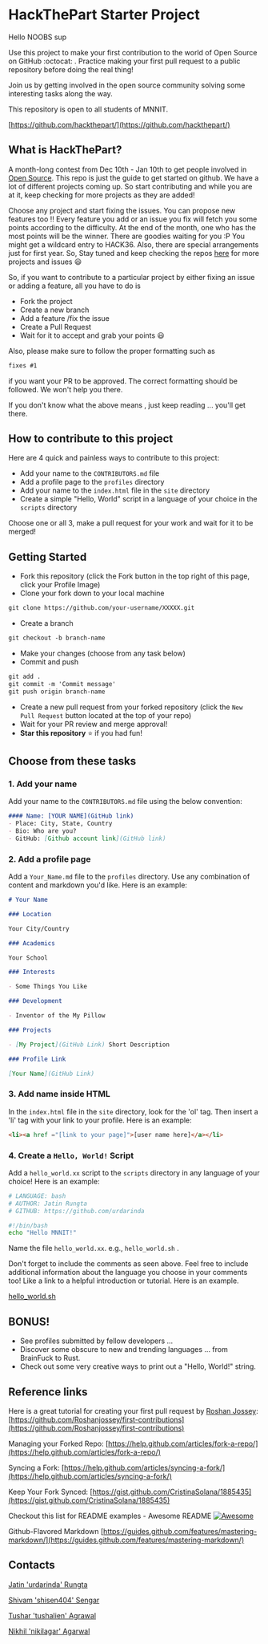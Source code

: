 # HackThePart Starter Project 

Hello NOOBS sup

Use this project to make your first contribution to the world of Open Source on GitHub :octocat: . Practice making your first pull request to a public repository before doing the real thing!

Join us by getting involved in the open source community solving some interesting tasks along the way.

This repository is open to all students of MNNIT.

[https://github.com/hackthepart/](https://github.com/hackthepart/)


## What is HackThePart?

A month-long contest from Dec 10th - Jan 10th to get people involved in [Open Source](https://github.com/open-source). This repo is just the guide to get started on github. We have a lot of different projects coming up. So start contributing and while you are at it, keep checking for more projects as they are added!

Choose any project and start fixing the issues. You can propose new features too !! Every feature you add or an issue you fix will fetch you some points according to the difficulty. At the end of the month, one who has the most points will be the winner. There are goodies waiting for you :P You might get a wildcard entry to HACK36. Also, there are special arrangements just for first year. So, Stay tuned and keep checking the repos [here](https://github.com/hackthepart) for more projects and issues :smiley:


So, if you want to contribute to a particular project by either fixing an issue or adding a feature, all you have to do is 
* Fork the project
* Create a new branch
* Add a feature /fix the issue
* Create a Pull Request
* Wait for it to accept and grab your points :smiley:

Also, please make sure to follow the proper formatting such as

```markdown
fixes #1
```
if you want your PR to be approved. The correct formatting should be followed. We won't help you there.

If you don't know what the above means , just keep reading ... you'll get there.



## How to contribute to this project
Here are 4 quick and painless ways to contribute to this project:

* Add your name to the `CONTRIBUTORS.md` file
* Add a profile page to the `profiles` directory
* Add your name to the `index.html` file in the `site` directory
* Create a simple "Hello, World" script in a language of your choice in the `scripts` directory

Choose one or all 3, make a pull request for your work and wait for it to be merged!

## Getting Started
* Fork this repository (click the Fork button in the top right of this page, click your Profile Image)
* Clone your fork down to your local machine
```markdown
git clone https://github.com/your-username/XXXXX.git
```
* Create a branch
```markdown
git checkout -b branch-name
```
* Make your changes (choose from any task below)
* Commit and push
```markdown
git add .
git commit -m 'Commit message'
git push origin branch-name
```
* Create a new pull request from your forked repository (click the `New Pull Request` button located at the top of your repo)
* Wait for your PR review and merge approval!
* __Star this repository__ :star: if you had fun!

## Choose from these tasks
### 1. Add your name
Add your name to the `CONTRIBUTORS.md` file using the below convention:

```markdown
#### Name: [YOUR NAME](GitHub link)
- Place: City, State, Country
- Bio: Who are you?
- GitHub: [Github account link](GitHub link)
```

### 2. Add a profile page
Add a `Your_Name.md` file to the `profiles` directory. Use any combination of content and markdown you'd like. Here is an example:

```markdown
# Your Name

### Location

Your City/Country

### Academics

Your School

### Interests

- Some Things You Like

### Development

- Inventor of the My Pillow

### Projects

- [My Project](GitHub Link) Short Description

### Profile Link

[Your Name](GitHub Link)
```

### 3. Add name inside HTML
In the `index.html` file in the `site` directory, look for the 'ol' tag. Then insert a 'li' tag with your link to your profile. Here is an example:

```html
<li><a href ="[link to your page]">[user name here]</a></li>
```

### 4. Create a `Hello, World!` Script
Add a `hello_world.xx` script to the `scripts` directory in any language of your choice! Here is an example:

```bash
# LANGUAGE: bash
# AUTHOR: Jatin Rungta
# GITHUB: https://github.com/urdarinda

#!/bin/bash
echo "Hello MNNIT!"

```
Name the file `hello_world.xx`. e.g., `hello_world.sh` .

Don't forget to include the comments as seen above. Feel free to include additional information about the language you choose in your comments too! Like a link to a helpful introduction or tutorial. Here is an example.

[hello_world.sh](https://github.com/hackthepart/init/blob/master/scripts/hello_world.sh)

## BONUS!
* See profiles submitted by fellow developers ...
* Discover some obscure to new and trending languages ... from BrainFuck to Rust.
* Check out some very creative ways to print out a "Hello, World!" string.

## Reference links
Here is a great tutorial for creating your first pull request by [Roshan Jossey](https://github.com/Roshanjossey):
[https://github.com/Roshanjossey/first-contributions](https://github.com/Roshanjossey/first-contributions)

Managing your Forked Repo: [https://help.github.com/articles/fork-a-repo/](https://help.github.com/articles/fork-a-repo/)

Syncing a Fork: [https://help.github.com/articles/syncing-a-fork/](https://help.github.com/articles/syncing-a-fork/)

Keep Your Fork Synced: [https://gist.github.com/CristinaSolana/1885435](https://gist.github.com/CristinaSolana/1885435)

Checkout this list for README examples - Awesome README [![Awesome](https://cdn.rawgit.com/sindresorhus/awesome/d7305f38d29fed78fa85652e3a63e154dd8e8829/media/badge.svg)](https://github.com/sindresorhus/awesome)

Github-Flavored Markdown [https://guides.github.com/features/mastering-markdown/](https://guides.github.com/features/mastering-markdown/)
 
## Contacts
[Jatin 'urdarinda' Rungta](https://fb.com/jatinrungta)

[Shivam 'shisen404' Sengar](https://fb.com/S3sngh) 
 
[Tushar 'tushalien' Agrawal](https://fb.com/tushalien)

[Nikhil 'nikilagar' Agarwal](https://fb.com/nikil.agar)
